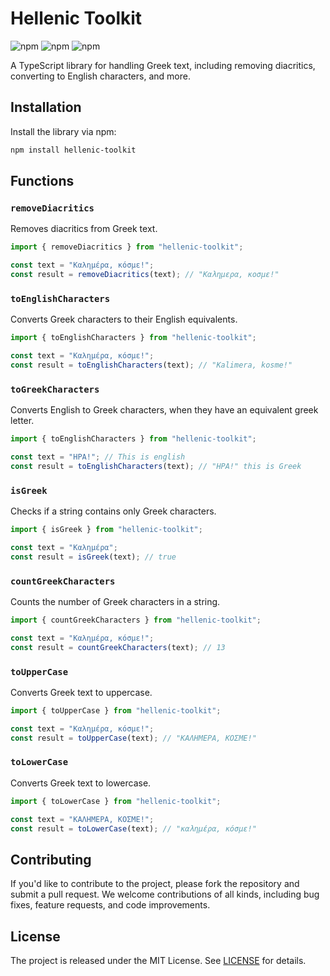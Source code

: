 # Hellenic Toolkit

![npm](https://img.shields.io/npm/v/hellenic-toolkit)
![npm](https://img.shields.io/npm/dm/hellenic-toolkit)
![npm](https://img.shields.io/npm/l/hellenic-toolkit)

A TypeScript library for handling Greek text, including removing diacritics, converting to English characters, and more.

## Installation

Install the library via npm:

```bash
npm install hellenic-toolkit
```

## Functions

### `removeDiacritics`

Removes diacritics from Greek text.

```typescript
import { removeDiacritics } from "hellenic-toolkit";

const text = "Καλημέρα, κόσμε!";
const result = removeDiacritics(text); // "Καλημερα, κοσμε!"
```

### `toEnglishCharacters`

Converts Greek characters to their English equivalents.

```typescript
import { toEnglishCharacters } from "hellenic-toolkit";

const text = "Καλημέρα, κόσμε!";
const result = toEnglishCharacters(text); // "Kalimera, kosme!"
```

### `toGreekCharacters`

Converts English to Greek characters, when they have an equivalent greek letter.

```typescript
import { toEnglishCharacters } from "hellenic-toolkit";

const text = "HPA!"; // This is english
const result = toEnglishCharacters(text); // "ΗΡΑ!" this is Greek
```

### `isGreek`

Checks if a string contains only Greek characters.

```typescript
import { isGreek } from "hellenic-toolkit";

const text = "Καλημέρα";
const result = isGreek(text); // true
```

### `countGreekCharacters`

Counts the number of Greek characters in a string.

```typescript
import { countGreekCharacters } from "hellenic-toolkit";

const text = "Καλημέρα, κόσμε!";
const result = countGreekCharacters(text); // 13
```

### `toUpperCase`

Converts Greek text to uppercase.

```typescript
import { toUpperCase } from "hellenic-toolkit";

const text = "Καλημέρα, κόσμε!";
const result = toUpperCase(text); // "ΚΑΛΗΜΕΡΑ, ΚΟΣΜΕ!"
```

### `toLowerCase`

Converts Greek text to lowercase.

```typescript
import { toLowerCase } from "hellenic-toolkit";

const text = "ΚΑΛΗΜΕΡΑ, ΚΟΣΜΕ!";
const result = toLowerCase(text); // "καλημέρα, κόσμε!"
```

## Contributing

If you'd like to contribute to the project, please fork the repository and submit a pull request. We welcome contributions of all kinds, including bug fixes, feature requests, and code improvements.

## License

The project is released under the MIT License. See [LICENSE](https://github.com/keybraker/hellenic-toolkit/blob/main/LICENSE) for details.